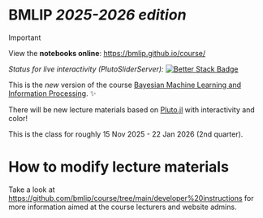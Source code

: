 # BMLIP *2025-2026 edition*


> [!IMPORTANT]
> View the **notebooks online**: https://bmlip.github.io/course/
>
> *Status for live interactivity (PlutoSliderServer):* [![Better Stack Badge](https://uptime.betterstack.com/status-badges/v1/monitor/1svzl.svg)](https://tue-bmlip.betteruptime.com/)




This is the *new* version of the course [Bayesian Machine Learning and Information Processing](https://github.com/bertdv/BMLIP). ✨

There will be new lecture materials based on [Pluto.jl](https://plutojl.org/) with interactivity and color!



This is the class for roughly 15 Nov 2025 - 22 Jan 2026 (2nd quarter).


# How to modify lecture materials

Take a look at https://github.com/bmlip/course/tree/main/developer%20instructions for more information aimed at the course lecturers and website admins.

